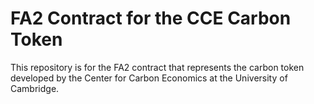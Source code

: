 # FA2 Contract for the CCE Carbon Token

This repository is for the FA2 contract that represents the carbon token developed by the Center for Carbon Economics at the University of Cambridge.